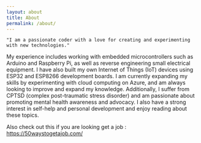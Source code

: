 ```yaml
---
layout: about
title: About
permalink: /about/
---
```


    "I am a passionate coder with a love for creating and experimenting with new technologies." 
    
My experience includes working with embedded microcontrollers such as Arduino and Raspberry Pi, as well as reverse engineering small electrical equipment. I have also built my own Internet of Things (IoT) devices using ESP32 and ESP8266 development boards. 
I am currently expanding my skills by experimenting with cloud computing on Azure, and am always looking to improve and expand my knowledge. Additionally, I suffer from CPTSD (complex post-traumatic stress disorder) and am passionate about promoting mental health awareness and advocacy. 
I also have a strong interest in self-help and personal development and enjoy reading about these topics.

Also check out this if you are looking get a job : https://50waystogetajob.com/

<script src="https://tryhackme.com/badge/148051"> </script>
